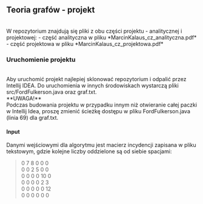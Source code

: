 <h2>Teoria grafów - projekt</h2>
<br>
W repozytorium znajdują się pliki z obu części projektu - analitycznej i projektowej:
- część analityczna w pliku *MarcinKalaus_cz_analityczna.pdf*
- część projektowa w pliku *MarcinKalaus_cz_projektowa.pdf*
<br>
<h3>Uruchomienie projektu</h3>
<br>
Aby uruchomić projekt najlepiej sklonować repozytorium i odpalić przez Intellij IDEA.
Do uruchomienia w innych środowiskach wystarczą pliki src/FordFulkerson.java oraz graf.txt. <br>
**UWAGA!**<br>
Podczas budowania projektu w przypadku innym niż otwieranie całej paczki w Intellij Idea,
proszę zmienić ścieżkę dostępu w pliku FordFulkerson.java (linia 69) dla graf.txt.

<h4>Input</h4>
Danymi wejściowymi dla algorytmu jest macierz incydencji zapisana w pliku tekstowym, gdzie kolejne liczby oddzielone są od siebie spacjami:

>0 7 8 0 0 0<br>
>0 0 2 5 0 0<br>
>0 0 0 0 10 0<br>
>0 0 0 0 2 3<br>
>0 0 0 0 0 12<br>
>0 0 0 0 0 0<br>
